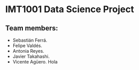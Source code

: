 # IMT1001 Data Science Project

## Team members:
- Sebastián Ferrá.
- Felipe Valdés.
- Antonia Reyes.
- Javier Takahashi.
- Vicente Agüero.
Hola